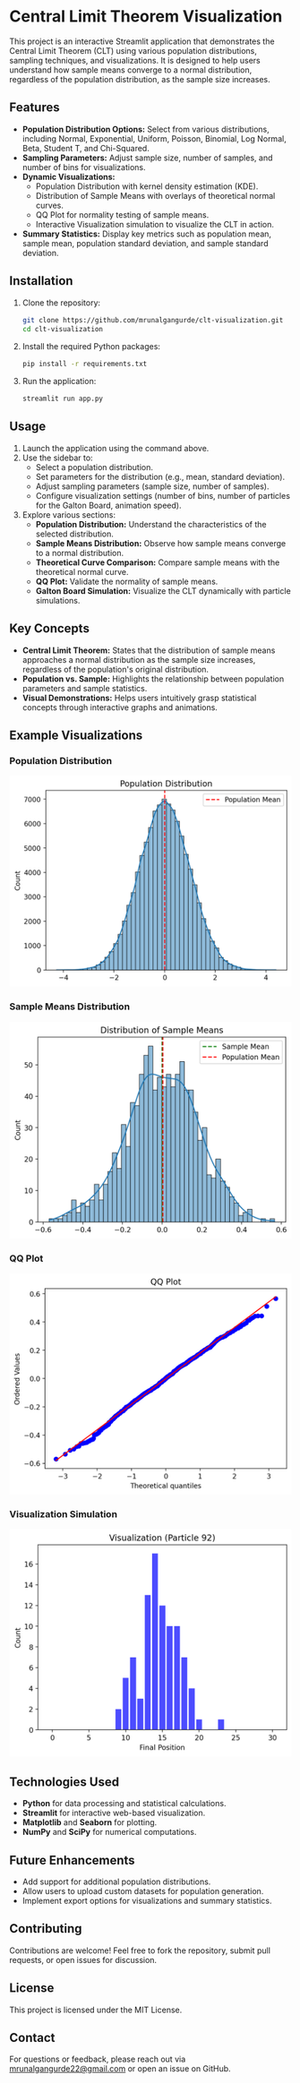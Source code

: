 # Central Limit Theorem Visualization

This project is an interactive Streamlit application that demonstrates the Central Limit Theorem (CLT) using various population distributions, sampling techniques, and visualizations. It is designed to help users understand how sample means converge to a normal distribution, regardless of the population distribution, as the sample size increases.

## Features

- **Population Distribution Options:** Select from various distributions, including Normal, Exponential, Uniform, Poisson, Binomial, Log Normal, Beta, Student T, and Chi-Squared.
- **Sampling Parameters:** Adjust sample size, number of samples, and number of bins for visualizations.
- **Dynamic Visualizations:**
  - Population Distribution with kernel density estimation (KDE).
  - Distribution of Sample Means with overlays of theoretical normal curves.
  - QQ Plot for normality testing of sample means.
  - Interactive Visualization simulation to visualize the CLT in action.
- **Summary Statistics:** Display key metrics such as population mean, sample mean, population standard deviation, and sample standard deviation.

## Installation

1. Clone the repository:
   ```bash
   git clone https://github.com/mrunalgangurde/clt-visualization.git
   cd clt-visualization
   ```

2. Install the required Python packages:
   ```bash
   pip install -r requirements.txt
   ```

3. Run the application:
   ```bash
   streamlit run app.py
   ```

## Usage

1. Launch the application using the command above.
2. Use the sidebar to:
   - Select a population distribution.
   - Set parameters for the distribution (e.g., mean, standard deviation).
   - Adjust sampling parameters (sample size, number of samples).
   - Configure visualization settings (number of bins, number of particles for the Galton Board, animation speed).
3. Explore various sections:
   - **Population Distribution:** Understand the characteristics of the selected distribution.
   - **Sample Means Distribution:** Observe how sample means converge to a normal distribution.
   - **Theoretical Curve Comparison:** Compare sample means with the theoretical normal curve.
   - **QQ Plot:** Validate the normality of sample means.
   - **Galton Board Simulation:** Visualize the CLT dynamically with particle simulations.

## Key Concepts

- **Central Limit Theorem:** States that the distribution of sample means approaches a normal distribution as the sample size increases, regardless of the population's original distribution.
- **Population vs. Sample:** Highlights the relationship between population parameters and sample statistics.
- **Visual Demonstrations:** Helps users intuitively grasp statistical concepts through interactive graphs and animations.

## Example Visualizations

### Population Distribution
![Population Distribution Example](images/population_distribution.png)

### Sample Means Distribution
![Sample Means Distribution Example](images/sample_means_distribution.png)

### QQ Plot
![QQ Plot Example](images/qq_plot.png)

### Visualization Simulation
![ Visualization Example](images/Visualization.png)

## Technologies Used

- **Python** for data processing and statistical calculations.
- **Streamlit** for interactive web-based visualization.
- **Matplotlib** and **Seaborn** for plotting.
- **NumPy** and **SciPy** for numerical computations.

## Future Enhancements

- Add support for additional population distributions.
- Allow users to upload custom datasets for population generation.
- Implement export options for visualizations and summary statistics.

## Contributing

Contributions are welcome! Feel free to fork the repository, submit pull requests, or open issues for discussion.

## License

This project is licensed under the MIT License.

## Contact

For questions or feedback, please reach out via [mrunalgangurde22@gmail.com](mailto:mrunalgangurde22@gmail.com) or open an issue on GitHub.

